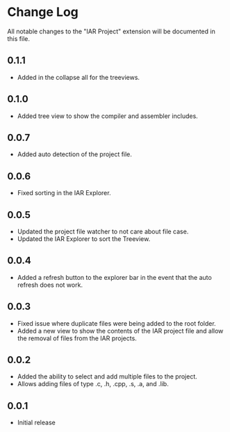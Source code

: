 # Change Log

All notable changes to the "IAR Project" extension will be documented in this file.

## 0.1.1

- Added in the collapse all for the treeviews.

## 0.1.0

- Added tree view to show the compiler and assembler includes.

## 0.0.7

- Added auto detection of the project file.

## 0.0.6

- Fixed sorting in the IAR Explorer.

## 0.0.5

- Updated the project file watcher to not care about file case.
- Updated the IAR Explorer to sort the Treeview.

## 0.0.4

- Added a refresh button to the explorer bar in the event that the auto refresh does not work.

## 0.0.3

- Fixed issue where duplicate files were being added to the root folder.
- Added a new view to show the contents of the IAR project file and allow the removal of files from the IAR projects.

## 0.0.2

- Added the ability to select and add multiple files to the project.
- Allows adding files of type .c, .h, .cpp, .s, .a, and .lib.

## 0.0.1

- Initial release